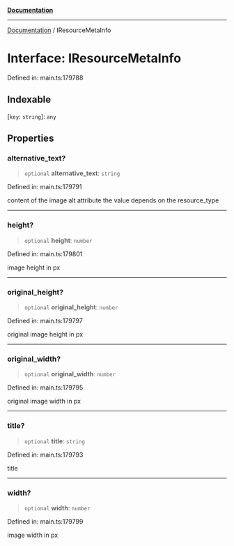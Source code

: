 [**Documentation**](../README.md)

***

[Documentation](../README.md) / IResourceMetaInfo

# Interface: IResourceMetaInfo

Defined in: main.ts:179788

## Indexable

\[`key`: `string`\]: `any`

## Properties

### alternative\_text?

> `optional` **alternative\_text**: `string`

Defined in: main.ts:179791

content of the image alt attribute
the value depends on the resource_type

***

### height?

> `optional` **height**: `number`

Defined in: main.ts:179801

image height in px

***

### original\_height?

> `optional` **original\_height**: `number`

Defined in: main.ts:179797

original image height in px

***

### original\_width?

> `optional` **original\_width**: `number`

Defined in: main.ts:179795

original image width in px

***

### title?

> `optional` **title**: `string`

Defined in: main.ts:179793

title

***

### width?

> `optional` **width**: `number`

Defined in: main.ts:179799

image width in px

